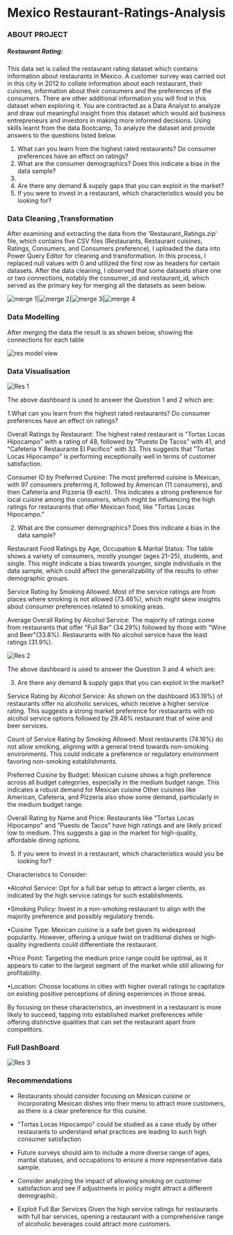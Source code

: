 # Mexico Restaurant-Ratings-Analysis

### ABOUT PROJECT 
##### Restaurant Rating:

This data set is called the restaurant rating dataset which contains information about restaurants in Mexico. A customer survey was carried out in this city in 2012 to collate information about each restaurant, their cuisines, information about their consumers and the preferences of the consumers. There are other additional information you will find in this dataset when exploring it. You are contracted as a Data Analyst to analyze and draw out meaningful insight from this dataset which would aid business entrepreneurs and investors in making more informed decisions. Using skills learnt from the data Bootcamp, To analyze the dataset and provide answers to the questions listed below. 

1. What can you learn from the highest rated restaurants? Do consumer preferences have an effect on ratings?
2.  What are the consumer demographics? Does this indicate a bias in the data sample?
3.  
4.   Are there any demand & supply gaps that you can exploit in the market?
5.   If you were to invest in a restaurant, which characteristics would you be looking for?

### Data Cleaning ,Transformation

After examining and extracting the data from the 'Restaurant_Ratings.zip' file, which contains five CSV files (Restaurants, Restaurant cuisines, Ratings, Consumers, and Consumers preference), I uploaded the data into Power Query Editor for cleaning and transformation. In this process, I replaced null values with 0 and utilized the first row as headers for certain datasets. After the data cleaning, I observed that some datasets share one or two connections, notably the consumer_id and restaurant_id, which served as the primary key for merging all the datasets as seen below.

![merge 1](https://github.com/confilovydovy/Restaurant-Ratings-Analysis/assets/7013375/06da7489-5503-4314-9a60-c4fa9fe61d15)|![merge 2](https://github.com/confilovydovy/Restaurant-Ratings-Analysis/assets/7013375/288d7b6b-dc15-4a9d-bf84-d07e0c6417a1)|![merge 3](https://github.com/confilovydovy/Restaurant-Ratings-Analysis/assets/7013375/ce6ea31e-309b-471f-94e9-1ad433073e18)|![merge 4](https://github.com/confilovydovy/Restaurant-Ratings-Analysis/assets/7013375/99c660b0-301a-4b39-b868-7829c45c9de8)

### Data Modelling
After merging the data the result is as shown below, showing the connections for each table

![res model view](https://github.com/confilovydovy/Restaurant-Ratings-Analysis/assets/7013375/71ae4e43-98e5-4d1f-b729-53dba3c350a9)


### Data Visualisation

![Res 1](https://github.com/confilovydovy/Restaurant-Ratings-Analysis/assets/7013375/802ded6c-2cdc-4eb5-97df-3f8acd19c8b4)


The above dashboard is used to answer the Question 1 and 2 which are:

1.What can you learn from the highest rated restaurants? Do consumer preferences have an effect on ratings?

Overall Ratings by Restaurant: The highest rated restaurant is "Tortas Locas Hipocampo" with a rating of 48, followed by "Puesto De Tacos" with 41, and "Cafeteria Y Restaurante El Pacifico" with 33. This suggests that "Tortas Locas Hipocampo" is performing exceptionally well in terms of customer satisfaction.

Consumer ID by Preferred Cuisine: The most preferred cuisine is Mexican, with 97 consumers preferring it, followed by American (11 consumers), and then Cafeteria and Pizzeria (9 each). This indicates a strong preference for local cuisine among the consumers, which might be influencing the high ratings for restaurants that offer Mexican food, like "Tortas Locas Hipocampo."

2. What are the consumer demographics? Does this indicate a bias in the data sample?
   
Restaurant Food Ratings by Age, Occupation & Marital Status: The table shows a variety of consumers, mostly younger (ages 21–25), students, and single. This might indicate a bias towards younger, single individuals in the data sample, which could affect the generalizability of the results to other demographic groups.

Service Rating by Smoking Allowed: Most of the service ratings are from places where smoking is not allowed (73.46%), which might skew insights about consumer preferences related to smoking areas.

Average Overall Rating by Alcohol Service: The majority of ratings come from restaurants that offer "Full Bar" (34.29%) followed by those with "Wine and Beer"(33.8%). Restaurants with No alcohol service have the least ratings (31.9%).

![Res 2](https://github.com/confilovydovy/Restaurant-Ratings-Analysis/assets/7013375/22d0f613-c531-4817-825f-e974228d43f5)


The above dashboard is used to answer the Question 3 and 4 which are:

3. Are there any demand & supply gaps that you can exploit in the market?
   
Service Rating by Alcohol Service: As shown on the dashboard (63.19%) of restaurants offer no alcoholic services, which receive a higher service rating. This suggests a strong market preference for restaurants with no alcohol service options followed by 29.46% restaurant that of wine and beer services.

Count of Service Rating by Smoking Allowed: Most restaurants (74.16%) do not allow smoking, aligning with a general trend towards non-smoking environments. This could indicate a preference or regulatory environment favoring non-smoking establishments.

Preferred Cuisine by Budget: Mexican cuisine shows a high preference across all budget categories, especially in the medium budget range. This indicates a robust demand for Mexican cuisine Other cuisines like American, Cafeteria, and Pizzeria also show some demand, particularly in the medium budget range.

Overall Rating by Name and Price: Restaurants like "Tortas Locas Hipocampo" and "Puesto de Tacos" have high ratings and are likely priced low to medium. This suggests a gap in the market for high-quality, affordable dining options.

5. If you were to invest in a restaurant, which characteristics would you be looking for?
   
Characteristics to Consider:

•Alcohol Service: Opt for a full bar setup to attract a larger clients, as indicated by the high service ratings for such establishments.

•Smoking Policy: Invest in a non-smoking restaurant to align with the majority preference and possibly regulatory trends.

•Cuisine Type: Mexican cuisine is a safe bet given its widespread popularity. However, offering a unique twist on traditional dishes or high-quality ingredients could differentiate the restaurant.

•Price Point: Targeting the medium price range could be optimal, as it appears to cater to the largest segment of the market while still allowing for profitability.

•Location: Choose locations in cities with higher overall ratings to capitalize on existing positive perceptions of dining experiences in those areas.

By focusing on these characteristics, an investment in a restaurant is more likely to succeed, tapping into established market preferences while offering distinctive qualities that can set the restaurant apart from competitors.

### Full DashBoard

![Res 3](https://github.com/confilovydovy/Restaurant-Ratings-Analysis/assets/7013375/e9d1aead-2313-4f01-bec3-19f0e4f8c9ac)


### Recommendations

- Restaurants should consider focusing on Mexican cuisine or incorporating Mexican dishes into their menu to attract more customers, as there is a clear preference for this cuisine.

- "Tortas Locas Hipocampo" could be studied as a case study by other restaurants to understand what practices are leading to such high consumer satisfaction

- Future surveys should aim to include a more diverse range of ages, marital statuses, and occupations to ensure a more representative data sample.

- Consider analyzing the impact of allowing smoking on customer satisfaction and see if adjustments in policy might attract a different demographic.

- Exploit Full Bar Services Given the high service ratings for restaurants with full bar services, opening a restaurant with a comprehensive range of alcoholic beverages could attract more customers.
